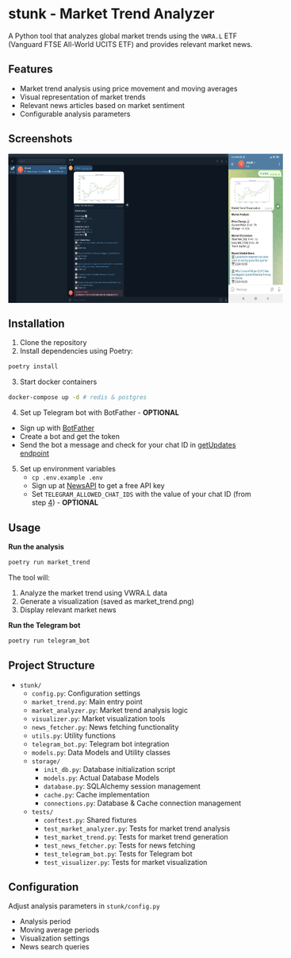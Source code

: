 # stunk - Market Trend Analyzer

A Python tool that analyzes global market trends using the `VWRA.L` ETF (Vanguard FTSE All-World UCITS ETF) and provides relevant market news.

## Features

- Market trend analysis using price movement and moving averages
- Visual representation of market trends
- Relevant news articles based on market sentiment
- Configurable analysis parameters

## Screenshots

<div style="display: flex; align-items: flex-start;">
    <img src="./docs/screenshots/ss_desktop.png" width="88%" height="300px" alt="Desktop Demo"/>
    <img src="./docs/screenshots/ss_mobile.jpg" width="22%" height="300px" alt="Mobile Demo"/>
</div>

## Installation

1. Clone the repository
2. Install dependencies using Poetry:

```bash
poetry install
```

3. Start docker containers

```bash
docker-compose up -d # redis & postgres
```

4. Set up Telegram bot with BotFather - **OPTIONAL**

- Sign up with [BotFather](https://t.me/BotFather)
- Create a bot and get the token
- Send the bot a message and check for your chat ID in [getUpdates endpoint](https://api.telegram.org/bot{our_bot_token}/getUpdates)

5. Set up environment variables
   - `cp .env.example .env`
   - Sign up at [NewsAPI](https://newsapi.org) to get a free API key
   - Set `TELEGRAM_ALLOWED_CHAT_IDS` with the value of your chat ID (from step [4](#4-set-up-telegram-bot-with-botfather)) - **OPTIONAL**

## Usage

**Run the analysis**

```bash
poetry run market_trend
```

The tool will:

1. Analyze the market trend using VWRA.L data
2. Generate a visualization (saved as market_trend.png)
3. Display relevant market news

**Run the Telegram bot**

```bash
poetry run telegram_bot
```

## Project Structure

- `stunk/`
  - `config.py`: Configuration settings
  - `market_trend.py`: Main entry point
  - `market_analyzer.py`: Market trend analysis logic
  - `visualizer.py`: Market visualization tools
  - `news_fetcher.py`: News fetching functionality
  - `utils.py`: Utility functions
  - `telegram_bot.py`: Telegram bot integration
  - `models.py`: Data Models and Utility classes
  - `storage/`
    - `init_db.py`: Database initialization script
    - `models.py`: Actual Database Models
    - `database.py`: SQLAlchemy session management
    - `cache.py`: Cache implementation
    - `connections.py`: Database & Cache connection management
  - `tests/`
    - `conftest.py`: Shared fixtures
    - `test_market_analyzer.py`: Tests for market trend analysis
    - `test_market_trend.py`: Tests for market trend generation
    - `test_news_fetcher.py`: Tests for news fetching
    - `test_telegram_bot.py`: Tests for Telegram bot
    - `test_visualizer.py`: Tests for market visualization

## Configuration

Adjust analysis parameters in `stunk/config.py`

- Analysis period
- Moving average periods
- Visualization settings
- News search queries
